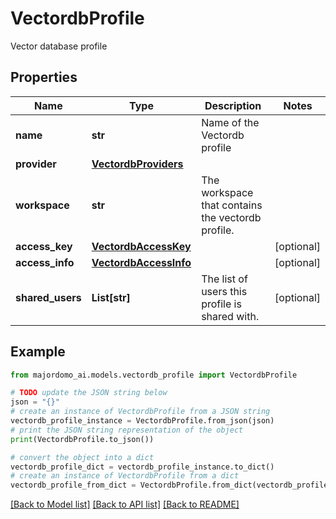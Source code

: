 # VectordbProfile

Vector database profile

## Properties

Name | Type | Description | Notes
------------ | ------------- | ------------- | -------------
**name** | **str** | Name of the Vectordb profile | 
**provider** | [**VectordbProviders**](VectordbProviders.md) |  | 
**workspace** | **str** | The workspace that contains the vectordb profile. | 
**access_key** | [**VectordbAccessKey**](VectordbAccessKey.md) |  | [optional] 
**access_info** | [**VectordbAccessInfo**](VectordbAccessInfo.md) |  | [optional] 
**shared_users** | **List[str]** | The list of users this profile is shared with. | [optional] 

## Example

```python
from majordomo_ai.models.vectordb_profile import VectordbProfile

# TODO update the JSON string below
json = "{}"
# create an instance of VectordbProfile from a JSON string
vectordb_profile_instance = VectordbProfile.from_json(json)
# print the JSON string representation of the object
print(VectordbProfile.to_json())

# convert the object into a dict
vectordb_profile_dict = vectordb_profile_instance.to_dict()
# create an instance of VectordbProfile from a dict
vectordb_profile_from_dict = VectordbProfile.from_dict(vectordb_profile_dict)
```
[[Back to Model list]](../README.md#documentation-for-models) [[Back to API list]](../README.md#documentation-for-api-endpoints) [[Back to README]](../README.md)


